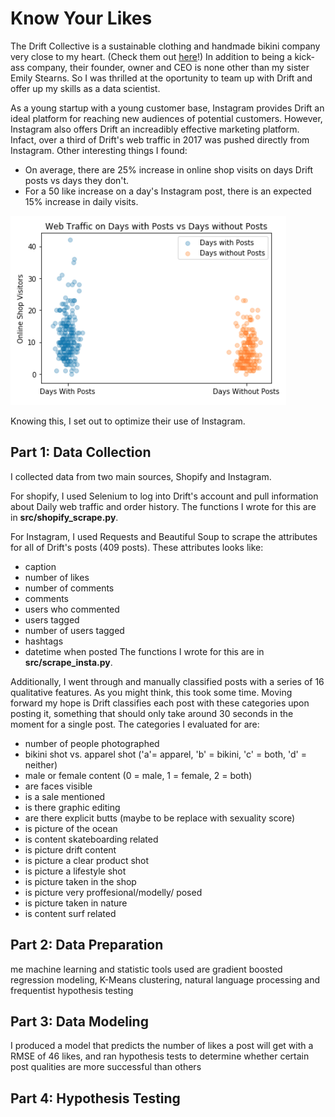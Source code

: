 # Know Your Likes

The Drift Collective is a sustainable clothing and handmade bikini company very close to my heart. (Check them out [here](https://www.thedriftcollective.com/)!) In addition to being a kick-ass company, their founder, owner and CEO is none other than my sister Emily Stearns. So I was thrilled at the oportunity to team up with Drift and offer up my skills as a data scientist. 

  As a young startup with a young customer base, Instagram provides Drift an ideal platform for reaching new audiences of potential customers. However, Instagram also offers Drift an increadibly effective marketing platform. Infact, over a third of Drift's web traffic in 2017 was pushed directly from Instagram. Other interesting things I found:
  * On average, there are 25% increase in online shop visits on days Drift posts vs days they don't.
  * For a 50 like increase on a day's Instagram post, there is an expected 15% increase in daily visits.   
  
![alt text](https://github.com/kait88stearns/CapstoneProject/blob/master/pics/visits_days_posted_vs_not.png "Logo Title Text 1")  

Knowing this, I set out to optimize their use of Instagram. 


## Part 1: Data Collection 
I collected data from two main sources, Shopify and Instagram.   

   For shopify, I used Selenium to log into Drift's account and pull information about Daily web traffic and order history. The functions I wrote for this are in **src/shopify_scrape.py**. 
   
   For Instagram, I used Requests and Beautiful Soup to scrape the attributes for all of Drift's posts (409 posts). These attributes looks like:
   * caption
   * number of likes
   * number of comments
   * comments
   * users who commented
   * users tagged 
   * number of users tagged 
   * hashtags
   * datetime when posted
  The functions I wrote for this are in **src/scrape_insta.py**.
  
  Additionally, I went through and manually classified posts with a series of 16 qualitative features. As you might think, this took some time. Moving forward my hope is Drift classifies each post with these categories upon posting it, something that should only take around 30 seconds in the moment for a single post. The categories I evaluated for  are:
  * number of people photographed 
  * bikini shot vs. apparel shot ('a'= apparel, 'b' = bikini, 'c' = both, 'd' = neither)
  * male or female content (0 = male, 1 = female, 2 = both)
  * are faces visible 
  * is a sale mentioned 
  * is there graphic editing
  * are there explicit butts (maybe to be replace with sexuality score) 
  * is picture of the ocean 
  * is content skateboarding related 
  * is picture drift content 
  * is picture a clear product shot
  * is picture a lifestyle shot 
  * is picture taken in the shop 
  * is picture very proffesional/modelly/ posed
  * is picture taken in nature
  * is content surf related 
   
## Part 2: Data Preparation 
me machine learning and statistic tools used are gradient boosted regression modeling, K-Means clustering, natural language processing and frequentist hypothesis testing

## Part 3: Data Modeling 
I produced a model that predicts the number of likes a post will get with a RMSE of 46 likes, and ran hypothesis tests to determine whether certain post qualities are more successful than others

## Part 4: Hypothesis Testing 
